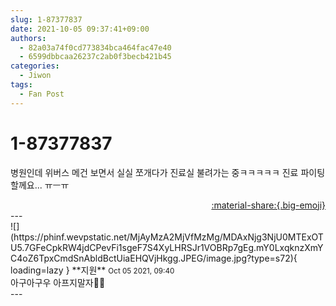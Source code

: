 ```yaml
---
slug: 1-87377837
date: 2021-10-05 09:37:41+09:00
authors:
  - 82a03a74f0cd773834bca464fac47e40
  - 6599dbbcaa26237c2ab0f3becb421b45
categories:
  - Jiwon
tags:
  - Fan Post
---
```


# 1-87377837

<div class="post-container" markdown="1">
<div class="content-container md-sidebar__scrollwrap" markdown="1">

병원인데 위버스 메건 보면서 실실 쪼개다가 진료실 불려가는 중ㅋㅋㅋㅋㅋ 진료 파이팅 할께요... ㅠㅡㅠ

</div>
</div>

<div style="text-align: right;" markdown="1">
<a href="https://weverse.io/fromis9/fanpost/1-87377837" style="text-align: right;">:material-share:{.big-emoji}</a>
</div>
---

<div class="comments-container md-sidebar__scrollwrap" markdown="1">
<div class="comment" markdown="1">
<div class='id-container' markdown="1">
![](https://phinf.wevpstatic.net/MjAyMzA2MjVfMzMg/MDAxNjg3NjU0MTExOTU5.7GFeCpkRW4jdCPevFi1sgeF7S4XyLHRSJr1VOBRp7gEg.mY0LxqknzXmYC4oZ6TpxCmdSnAbldBctUiaEHQVjHkgg.JPEG/image.jpg?type=s72){ loading=lazy }
**<span class="artist">지원</span>** <small>Oct 05 2021, 09:40</small><br>
</div>
<div class='comment-body' markdown="1">
아구아구우 아프지말자🥺🥺
</div>
</div>
</div>
---
